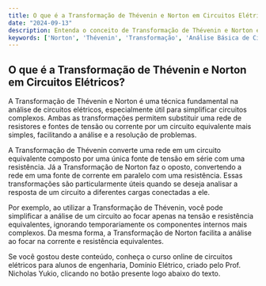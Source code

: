```yaml
---
title: O que é a Transformação de Thévenin e Norton em Circuitos Elétricos?
date: "2024-09-13"
description: Entenda o conceito de Transformação de Thévenin e Norton e sua aplicação na análise básica de circuitos elétricos.
keywords: ['Norton', 'Thévenin', 'Transformação', 'Análise Básica de Circuitos']
---
```


## O que é a Transformação de Thévenin e Norton em Circuitos Elétricos?

A Transformação de Thévenin e Norton é uma técnica fundamental na análise de circuitos elétricos, especialmente útil para simplificar circuitos complexos. Ambas as transformações permitem substituir uma rede de resistores e fontes de tensão ou corrente por um circuito equivalente mais simples, facilitando a análise e a resolução de problemas.

A Transformação de Thévenin converte uma rede em um circuito equivalente composto por uma única fonte de tensão em série com uma resistência. Já a Transformação de Norton faz o oposto, convertendo a rede em uma fonte de corrente em paralelo com uma resistência. Essas transformações são particularmente úteis quando se deseja analisar a resposta de um circuito a diferentes cargas conectadas a ele.

Por exemplo, ao utilizar a Transformação de Thévenin, você pode simplificar a análise de um circuito ao focar apenas na tensão e resistência equivalentes, ignorando temporariamente os componentes internos mais complexos. Da mesma forma, a Transformação de Norton facilita a análise ao focar na corrente e resistência equivalentes.

Se você gostou deste conteúdo, conheça o curso online de circuitos elétricos para alunos de engenharia, Domínio Elétrico, criado pelo Prof. Nicholas Yukio, clicando no botão presente logo abaixo do texto.